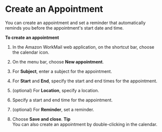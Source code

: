 # Create an Appointment<a name="create_appointment"></a>

You can create an appointment and set a reminder that automatically reminds you before the appointment's start date and time\.

**To create an appointment**

1. In the Amazon WorkMail web application, on the shortcut bar, choose the calendar icon\.

1. On the menu bar, choose **New appointment**\.

1. For **Subject**, enter a subject for the appointment\.

1. For **Start** and **End**, specify the start and end times for the appointment\.

1. \(optional\) For **Location**, specify a location\.

1. Specify a start and end time for the appointment\.

1. \(optional\) For **Reminder**, set a reminder\.

1. Choose **Save and close**\.
**Tip**  
You can also create an appointment by double\-clicking in the calendar\.